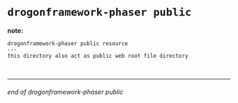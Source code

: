 # `drogonframework-phaser public`

__note:__
```
drogonframework-phaser public resource
---
this directory also act as public web root file directory
```

<br>

---

###### end of drogonframework-phaser public

